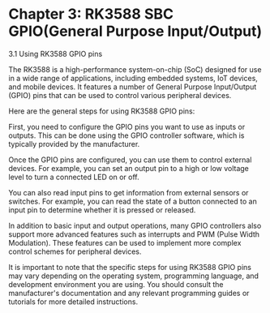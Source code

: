 # Chapter 3: RK3588 SBC GPIO(General Purpose Input/Output)

3.1 Using RK3588 GPIO pins

The RK3588 is a high-performance system-on-chip (SoC) designed for use in a wide range of applications, including embedded systems, IoT devices, and mobile devices. It features a number of General Purpose Input/Output (GPIO) pins that can be used to control various peripheral devices.

Here are the general steps for using RK3588 GPIO pins:

First, you need to configure the GPIO pins you want to use as inputs or outputs. This can be done using the GPIO controller software, which is typically provided by the manufacturer.

Once the GPIO pins are configured, you can use them to control external devices. For example, you can set an output pin to a high or low voltage level to turn a connected LED on or off.

You can also read input pins to get information from external sensors or switches. For example, you can read the state of a button connected to an input pin to determine whether it is pressed or released.

In addition to basic input and output operations, many GPIO controllers also support more advanced features such as interrupts and PWM (Pulse Width Modulation). These features can be used to implement more complex control schemes for peripheral devices.

It is important to note that the specific steps for using RK3588 GPIO pins may vary depending on the operating system, programming language, and development environment you are using. You should consult the manufacturer's documentation and any relevant programming guides or tutorials for more detailed instructions.

